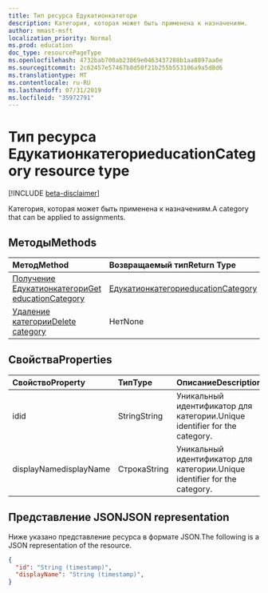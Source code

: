 ```yaml
---
title: Тип ресурса Едукатионкатегори
description: Категория, которая может быть применена к назначениям.
author: mmast-msft
localization_priority: Normal
ms.prod: education
doc_type: resourcePageType
ms.openlocfilehash: 4732bab700ab23869e0463437288b1aa8897aa0e
ms.sourcegitcommit: 2c62457e57467b8d50f21b255b553106a9a5d8d6
ms.translationtype: MT
ms.contentlocale: ru-RU
ms.lasthandoff: 07/31/2019
ms.locfileid: "35972791"
---
```

# <a name="educationcategory-resource-type"></a><span data-ttu-id="adc3d-103">Тип ресурса Едукатионкатегори</span><span class="sxs-lookup"><span data-stu-id="adc3d-103">educationCategory resource type</span></span>

[!INCLUDE [beta-disclaimer](../../includes/beta-disclaimer.md)]

<span data-ttu-id="adc3d-104">Категория, которая может быть применена к назначениям.</span><span class="sxs-lookup"><span data-stu-id="adc3d-104">A category that can be applied to assignments.</span></span>


## <a name="methods"></a><span data-ttu-id="adc3d-105">Методы</span><span class="sxs-lookup"><span data-stu-id="adc3d-105">Methods</span></span>

| <span data-ttu-id="adc3d-106">Метод</span><span class="sxs-lookup"><span data-stu-id="adc3d-106">Method</span></span>           | <span data-ttu-id="adc3d-107">Возвращаемый тип</span><span class="sxs-lookup"><span data-stu-id="adc3d-107">Return Type</span></span>    |<span data-ttu-id="adc3d-108">Описание</span><span class="sxs-lookup"><span data-stu-id="adc3d-108">Description</span></span>|
|:---------------|:--------|:----------|
|[<span data-ttu-id="adc3d-109">Получение Едукатионкатегори</span><span class="sxs-lookup"><span data-stu-id="adc3d-109">Get educationCategory</span></span>](../api/educationcategory-get.md) | [<span data-ttu-id="adc3d-110">Едукатионкатегори</span><span class="sxs-lookup"><span data-stu-id="adc3d-110">educationCategory</span></span>](educationcategory.md) | <span data-ttu-id="adc3d-111">Получение существующего **едукатионкатегори**.</span><span class="sxs-lookup"><span data-stu-id="adc3d-111">Get an existing **educationCategory**.</span></span>|
|[<span data-ttu-id="adc3d-112">Удаление категории</span><span class="sxs-lookup"><span data-stu-id="adc3d-112">Delete category</span></span>](../api/educationcategory-delete.md) | <span data-ttu-id="adc3d-113">Нет</span><span class="sxs-lookup"><span data-stu-id="adc3d-113">None</span></span> | <span data-ttu-id="adc3d-114">Удаление **едукатионкатегори**.</span><span class="sxs-lookup"><span data-stu-id="adc3d-114">Remove an **educationCategory**.</span></span>|


## <a name="properties"></a><span data-ttu-id="adc3d-115">Свойства</span><span class="sxs-lookup"><span data-stu-id="adc3d-115">Properties</span></span>
| <span data-ttu-id="adc3d-116">Свойство</span><span class="sxs-lookup"><span data-stu-id="adc3d-116">Property</span></span>     | <span data-ttu-id="adc3d-117">Тип</span><span class="sxs-lookup"><span data-stu-id="adc3d-117">Type</span></span>   |<span data-ttu-id="adc3d-118">Описание</span><span class="sxs-lookup"><span data-stu-id="adc3d-118">Description</span></span>|
|:---------------|:--------|:----------|
|<span data-ttu-id="adc3d-119">id</span><span class="sxs-lookup"><span data-stu-id="adc3d-119">id</span></span>|<span data-ttu-id="adc3d-120">String</span><span class="sxs-lookup"><span data-stu-id="adc3d-120">String</span></span>|<span data-ttu-id="adc3d-121">Уникальный идентификатор для категории.</span><span class="sxs-lookup"><span data-stu-id="adc3d-121">Unique identifier for the category.</span></span>|
|<span data-ttu-id="adc3d-122">displayName</span><span class="sxs-lookup"><span data-stu-id="adc3d-122">displayName</span></span>|<span data-ttu-id="adc3d-123">Строка</span><span class="sxs-lookup"><span data-stu-id="adc3d-123">String</span></span>|<span data-ttu-id="adc3d-124">Уникальный идентификатор для категории.</span><span class="sxs-lookup"><span data-stu-id="adc3d-124">Unique identifier for the category.</span></span>|

## <a name="json-representation"></a><span data-ttu-id="adc3d-125">Представление JSON</span><span class="sxs-lookup"><span data-stu-id="adc3d-125">JSON representation</span></span>

<span data-ttu-id="adc3d-126">Ниже указано представление ресурса в формате JSON.</span><span class="sxs-lookup"><span data-stu-id="adc3d-126">The following is a JSON representation of the resource.</span></span>

<!-- {
  "blockType": "resource",
  "optionalProperties": [

  ],
  "@odata.type": "microsoft.graph.educationCategory"
}-->

```json
{
  "id": "String (timestamp)",
  "displayName": "String (timestamp)",
}

```

<!-- uuid: 8fcb5dbc-d5aa-4681-8e31-b001d5168d79
2015-10-25 14:57:30 UTC -->
<!--
{
  "type": "#page.annotation",
  "description": "educationCategory resource",
  "keywords": "",
  "section": "documentation",
  "tocPath": "",
  "suppressions": []
}
-->
